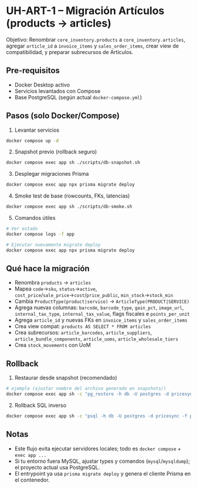 # UH-ART-1 – Migración Artículos (products → articles)

Objetivo: Renombrar `core_inventory.products` a `core_inventory.articles`, agregar `article_id` a `invoice_items` y `sales_order_items`, crear view de compatibilidad, y preparar subrecursos de Artículos.

## Pre-requisitos
- Docker Desktop activo
- Servicios levantados con Compose
- Base PostgreSQL (según actual `docker-compose.yml`)

## Pasos (solo Docker/Compose)

1) Levantar servicios
```bash
docker compose up -d
```

2) Snapshot previo (rollback seguro)
```bash
docker compose exec app sh ./scripts/db-snapshot.sh
```

3) Desplegar migraciones Prisma
```bash
docker compose exec app npx prisma migrate deploy
```

4) Smoke test de base (rowcounts, FKs, latencias)
```bash
docker compose exec app sh ./scripts/db-smoke.sh
```

5) Comandos útiles
```bash
# Ver estado
docker compose logs -f app

# Ejecutar nuevamente migrate deploy
docker compose exec app npx prisma migrate deploy
```

## Qué hace la migración
- Renombra `products` → `articles`
- Mapea `code`→`sku`, `status`→`active`, `cost_price`/`sale_price`→`cost`/`price_public`, `min_stock`→`stock_min`
- Cambia `ProductType(product|service)` → `ArticleType(PRODUCT|SERVICE)`
- Agrega nuevas columnas: `barcode`, `barcode_type`, `gain_pct`, `image_url`, `internal_tax_type`, `internal_tax_value`, flags fiscales e `points_per_unit`
- Agrega `article_id` y nuevas FKs en `invoice_items` y `sales_order_items`
- Crea view compat: `products AS SELECT * FROM articles`
- Crea subrecursos: `article_barcodes`, `article_suppliers`, `article_bundle_components`, `article_uoms`, `article_wholesale_tiers`
- Crea `stock_movements` con UoM

## Rollback
1) Restaurar desde snapshot (recomendado)
```bash
# ejemplo (ajustar nombre del archivo generado en snapshots/)
docker compose exec app sh -c "pg_restore -h db -U postgres -d pricesync /app/snapshots/pricesync_YYYYMMDD_HHMMSS.dump"
```

2) Rollback SQL inverso
```bash
docker compose exec app sh -c "psql -h db -U postgres -d pricesync -f prisma/migrations/20251016_uh_art_1_articles_refactor/rollback.sql"
```

## Notas
- Este flujo evita ejecutar servidores locales; todo es `docker compose` + `exec app ...`
- Si tu entorno fuera MySQL, ajustar types y comandos (`mysql`/`mysqldump`); el proyecto actual usa PostgreSQL.
- El entrypoint ya usa `prisma migrate deploy` y genera el cliente Prisma en el contenedor.